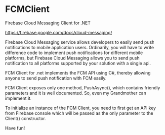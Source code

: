 # FCMClient
Firebase Cloud Messaging Client for .NET

https://firebase.google.com/docs/cloud-messaging/


Firebase Cloud Messaging service allows developers to easily send push notifications to mobile application users. 
Ordinarily, you will have to write difference code to implement push notifications for different mobile platforms, but Firebase Cloud Messaging allows you to send push notification to all platforms supported by your solution with a single api.


FCM Client for .net implements the FCM API using C#, thereby allowing anyone to send push notification with FCM easily.

FCM Client exposes only one method, PushAsync(), which contains friendly parameters and it is well documented. So, even my Grandmother can implement it.

To initialize an instance of the FCM Client, you need to first get an API key from Firebase console which will be passed as the only parameter to the Client() constructor.


Have fun!

